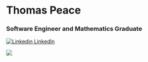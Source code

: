 # Thomas Peace

### Software Engineer and Mathematics Graduate

[![Linkedin](https://i.sstatic.net/gVE0j.png) LinkedIn](https://www.linkedin.com/in/thomas-peace-bb0361195/)

[<img src="https://www.codewars.com/users/thomaspeace/badges/small">](https://www.codewars.com/users/thomaspeace)

